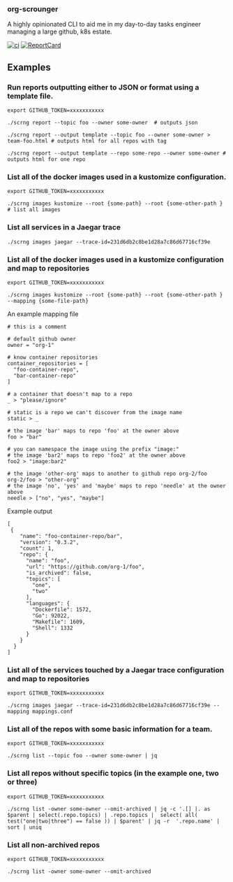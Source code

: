 
### org-scrounger

A highly opinionated CLI to aid me in my day-to-day tasks engineer managing a large github, k8s estate.

[![ci](https://github.com/mdevilliers/org-scrounger/actions/workflows/ci.yaml/badge.svg)](https://github.com/mdevilliers/org-scrounger/actions/workflows/ci.yaml)
[![ReportCard](https://goreportcard.com/badge/github.com/mdevilliers/org-scrounger)](https://goreportcard.com/report/github.com/mdevilliers/org-scrounger)

## Examples

### Run reports outputting either to JSON or format using a template file.

```
export GITHUB_TOKEN=xxxxxxxxxxx

./scrng report --topic foo --owner some-owner  # outputs json

./scrng report --output template --topic foo --owner some-owner > team-foo.html # outputs html for all repos with tag

./scrng report --output template --repo some-repo --owner some-owner # outputs html for one repo
```

### List all of the docker images used in a kustomize configuration.

```
export GITHUB_TOKEN=xxxxxxxxxxx

./scrng images kustomize --root {some-path} --root {some-other-path } # list all images
```

### List all services in a Jaegar trace 

```
./scrng images jaegar --trace-id=231d6db2c8be1d28a7c86d67716cf39e
```

### List all of the docker images used in a kustomize configuration and map to repositories

```
export GITHUB_TOKEN=xxxxxxxxxxx

./scrng images kustomize --root {some-path} --root {some-other-path } --mapping {some-file-path}
```

An example mapping file 

```
# this is a comment

# default github owner
owner = "org-1"

# know container repositories
container_repositories = [
  "foo-container-repo",
  "bar-container-repo"
]

# a container that doesn't map to a repo 
_ > "please/ignore"

# static is a repo we can't discover from the image name 
static > _

# the image 'bar' maps to repo 'foo' at the owner above
foo > "bar"

# you can namespace the image using the prefix "image:"
# the image 'bar2' maps to repo 'foo2' at the owner above
foo2 > "image:bar2"

# the image 'other-org' maps to another to github repo org-2/foo
org-2/foo > "other-org"
# the image 'no', 'yes' and 'maybe' maps to repo 'needle' at the owner above
needle > ["no", "yes", "maybe"]

```

Example output

```
[
 {
    "name": "foo-container-repo/bar",
    "version": "0.3.2",
    "count": 1,
    "repo": {
      "name": "foo",
      "url": "https://github.com/org-1/foo",
      "is_archived": false,
      "topics": [
        "one",
        "two"
      ],
      "languages": {
        "Dockerfile": 1572,
        "Go": 92022,
        "Makefile": 1609,
        "Shell": 1332
      }
    }
  }
]

```

### List all of the services touched by a Jaegar trace configuration and map to repositories

```
export GITHUB_TOKEN=xxxxxxxxxxx

./scrng images jaegar --trace-id=231d6db2c8be1d28a7c86d67716cf39e --mapping mappings.conf

```

### List all of the repos with some basic information for a team.

```
export GITHUB_TOKEN=xxxxxxxxxxx

./scrng list --topic foo --owner some-owner | jq
```

### List all repos without specific topics (in the example one, two or three)

```
export GITHUB_TOKEN=xxxxxxxxxxx

./scrng list -owner some-owner --omit-archived | jq -c '.[] |. as $parent | select(.repo.topics) | .repo.topics |  select( all( test("one|two|three") == false )) | $parent' | jq -r  '.repo.name' | sort | uniq
```

### List all non-archived repos

```
export GITHUB_TOKEN=xxxxxxxxxxx

./scrng list -owner some-owner --omit-archived
```
